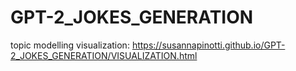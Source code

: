 # GPT-2_JOKES_GENERATION

topic modelling visualization: https://susannapinotti.github.io/GPT-2_JOKES_GENERATION/VISUALIZATION.html
